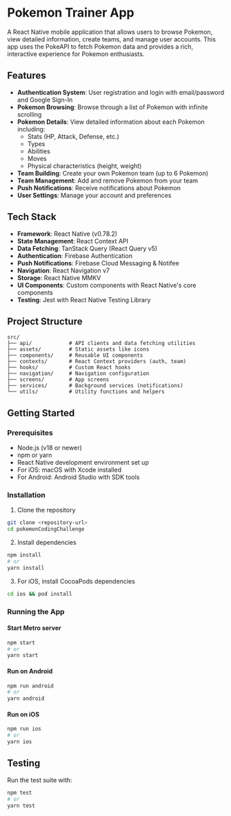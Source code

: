 # Pokemon Trainer App

A React Native mobile application that allows users to browse Pokemon, view detailed information, create teams, and manage user accounts. This app uses the PokeAPI to fetch Pokemon data and provides a rich, interactive experience for Pokemon enthusiasts.

## Features

- **Authentication System**: User registration and login with email/password and Google Sign-In
- **Pokemon Browsing**: Browse through a list of Pokemon with infinite scrolling
- **Pokemon Details**: View detailed information about each Pokemon including:
  - Stats (HP, Attack, Defense, etc.)
  - Types
  - Abilities
  - Moves
  - Physical characteristics (height, weight)
- **Team Building**: Create your own Pokemon team (up to 6 Pokemon)
- **Team Management**: Add and remove Pokemon from your team
- **Push Notifications**: Receive notifications about Pokemon
- **User Settings**: Manage your account and preferences

## Tech Stack

- **Framework**: React Native (v0.78.2)
- **State Management**: React Context API
- **Data Fetching**: TanStack Query (React Query v5)
- **Authentication**: Firebase Authentication
- **Push Notifications**: Firebase Cloud Messaging & Notifee
- **Navigation**: React Navigation v7
- **Storage**: React Native MMKV
- **UI Components**: Custom components with React Native's core components
- **Testing**: Jest with React Native Testing Library

## Project Structure

```
src/
├── api/            # API clients and data fetching utilities
├── assets/         # Static assets like icons
├── components/     # Reusable UI components
├── contexts/       # React Context providers (auth, team)
├── hooks/          # Custom React hooks
├── navigation/     # Navigation configuration
├── screens/        # App screens
├── services/       # Background services (notifications)
└── utils/          # Utility functions and helpers
```

## Getting Started

### Prerequisites

- Node.js (v18 or newer)
- npm or yarn
- React Native development environment set up
- For iOS: macOS with Xcode installed
- For Android: Android Studio with SDK tools

### Installation

1. Clone the repository

```sh
git clone <repository-url>
cd pokemonCodingChallenge
```

2. Install dependencies

```sh
npm install
# or
yarn install
```

3. For iOS, install CocoaPods dependencies

```sh
cd ios && pod install
```

### Running the App

#### Start Metro server

```sh
npm start
# or
yarn start
```

#### Run on Android

```sh
npm run android
# or
yarn android
```

#### Run on iOS

```sh
npm run ios
# or
yarn ios
```

## Testing

Run the test suite with:

```sh
npm test
# or
yarn test
```
